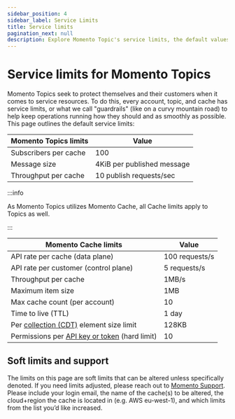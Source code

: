 ```yaml
---
sidebar_position: 4
sidebar_label: Service Limits
title: Service limits
pagination_next: null
description: Explore Momento Topic's service limits, the default values, and how to get them changed if you need.
---
```


# Service limits for Momento Topics

Momento Topics seek to protect themselves and their customers when it comes to service resources. To do this, every account, topic, and cache has service limits, or what we call "guardrails" (like on a curvy mountain road) to help keep operations running how they should and as smoothly as possible. This page outlines the default service limits:

| Momento Topics limits | Value                      |
|-----------------------|----------------------------|
| Subscribers per cache | 100                        |
| Message size          | 4KiB per published message |
| Throughput per cache  | 10 publish requests/sec    |

:::info

As Momento Topics utilizes Momento Cache, all Cache limits apply to Topics as well.

:::

| Momento Cache limits                                                                                               | Value          |
|--------------------------------------------------------------------------------------------------------------------|----------------|
| API rate per cache (data plane)                                                                                    | 100 requests/s |
| API rate per customer (control plane)                                                                              | 5 requests/s   |
| Throughput per cache                                                                                               | 1MB/s          |
| Maximum item size                                                                                                  | 1MB            |
| Max cache count (per account)                                                                                      | 10             |
| Time to live (TTL)                                                                                                 | 1 day          |
| Per [collection (CDT)](https://docs.momentohq.com/develop/datatypes#collection-data-types-cdts) element size limit | 128KB          |
| Permissions per [API key or token](./../develop/api-reference/auth.md)  (hard limit)                    | 10             |

## Soft limits and support

The limits on this page are soft limits that can be altered unless specifically denoted. If you need limits adjusted, please reach out to [Momento Support](mailto:support@momentohq.com). Please include your login email, the name of the cache(s) to be altered, the cloud+region the cache is located in (e.g. AWS eu-west-1), and which limits from the list you’d like increased.
